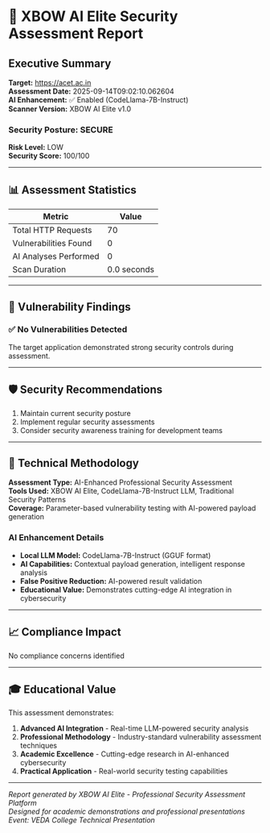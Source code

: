 # 🎯 XBOW AI Elite Security Assessment Report

## Executive Summary
**Target:** https://acet.ac.in  
**Assessment Date:** 2025-09-14T09:02:10.062604  
**AI Enhancement:** ✅ Enabled (CodeLlama-7B-Instruct)  
**Scanner Version:** XBOW AI Elite v1.0  

### Security Posture: SECURE
**Risk Level:** LOW  
**Security Score:** 100/100  

---

## 📊 Assessment Statistics

| Metric | Value |
|--------|-------|
| Total HTTP Requests | 70 |
| Vulnerabilities Found | 0 |
| AI Analyses Performed | 0 |
| Scan Duration | 0.0 seconds |

---

## 🚨 Vulnerability Findings

### ✅ No Vulnerabilities Detected

The target application demonstrated strong security controls during assessment.

---

## 🛡️ Security Recommendations

1. Maintain current security posture
2. Implement regular security assessments
3. Consider security awareness training for development teams


---

## 🔬 Technical Methodology

**Assessment Type:** AI-Enhanced Professional Security Assessment  
**Tools Used:** XBOW AI Elite, CodeLlama-7B-Instruct LLM, Traditional Security Patterns  
**Coverage:** Parameter-based vulnerability testing with AI-powered payload generation  

### AI Enhancement Details

- **Local LLM Model:** CodeLlama-7B-Instruct (GGUF format)
- **AI Capabilities:** Contextual payload generation, intelligent response analysis
- **False Positive Reduction:** AI-powered result validation
- **Educational Value:** Demonstrates cutting-edge AI integration in cybersecurity


---

## 📈 Compliance Impact

No compliance concerns identified

---

## 🎓 Educational Value

This assessment demonstrates:
1. **Advanced AI Integration** - Real-time LLM-powered security analysis
2. **Professional Methodology** - Industry-standard vulnerability assessment techniques  
3. **Academic Excellence** - Cutting-edge research in AI-enhanced cybersecurity
4. **Practical Application** - Real-world security testing capabilities

---

*Report generated by XBOW AI Elite - Professional Security Assessment Platform*  
*Designed for academic demonstrations and professional presentations*  
*Event: VEDA College Technical Presentation*
